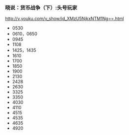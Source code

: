 ### 晓说：货币战争（下）:头号玩家
http://v.youku.com/v_show/id_XMzU5NjkxNTM1Ng==.html
- 0530
- 0610，0650
- 0945
- 1108
- 1425，1435
- 1610
- 1700
- 1850
- 1900
- 2130
- 2428
- 2630
- 3325
- 3350
- 4030
- 4110
- 4515
- 4535
- 4635
- 4920